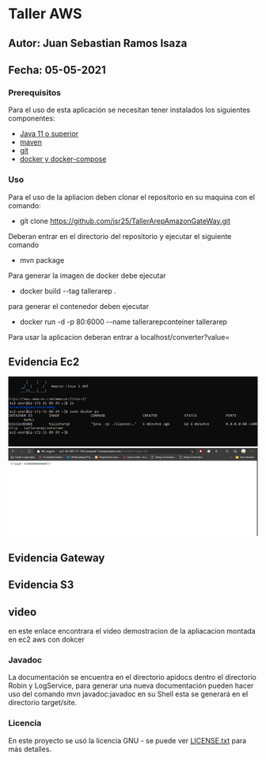 # Taller AWS 

## Autor: Juan Sebastian Ramos Isaza

## Fecha: 05-05-2021

### Prerequisitos
Para el uso de esta aplicación se necesitan tener instalados los siguientes componentes:

* [Java 11 o superior](https://www.oracle.com/co/java/)
* [maven](https://maven.apache.org/)
* [git](https://git-scm.com/)
* [docker y docker-compose](https://www.docker.com/)

### Uso 
Para el uso de la apliacion deben clonar el repositorio en su maquina con el comando:
* git clone https://github.com/jsr25/TallerArepAmazonGateWay.git

Deberan entrar en el directorio del repositorio y ejecutar el siguiente comando
*  mvn package

Para generar la imagen de docker debe ejecutar 
* docker build --tag tallerarep .

para generar el contenedor deben ejecutar 
* docker run -d -p 80:6000 --name tallerarepconteiner tallerarep

Para usar la aplicacion deberan entrar a localhost/converter?value=<numero> 

## Evidencia Ec2
![](./img/maquinaAws.png)
![](./img/vistaNavegador.png)

## Evidencia Gateway

## Evidencia S3


## video 


 en este enlace encontrara el video demostracion de la apliacacion montada en ec2 aws con dokcer

### Javadoc
La documentación se encuentra en el directorio apidocs dentro el directorio Robin y LogService, para generar una nueva documentación
pueden hacer uso del comando mvn javadoc:javadoc en su Shell esta se generará en el directorio target/site.

### Licencia

En este proyecto se usó la licencia GNU - se puede ver [LICENSE.txt](LICENSE.txt) para más detalles.
